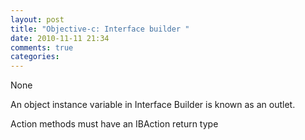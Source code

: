 ```yaml
---
layout: post
title: "Objective-c: Interface builder "
date: 2010-11-11 21:34
comments: true
categories: 
---
```


None


An object instance variable in Interface Builder is known as an outlet.


Action methods must have an IBAction return type

